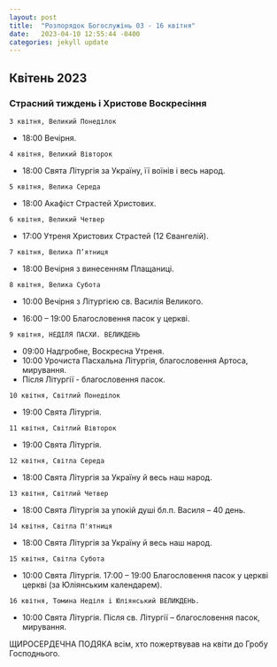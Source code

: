```yaml
---
layout: post
title:  "Розпорядок Богослужінь 03 - 16 квітня"
date:   2023-04-10 12:55:44 -0400
categories: jekyll update
---
```


## Квітень 2023
### Страсний тиждень і Христове Воскресіння

`3 квітня, Великий Понеділок`

* 18:00  Вечірня.

`4 квітня, Великий Вівторок`

* 18:00  Свята Літургія за Україну, її воїнів і весь народ.

`5 квітня, Велика Середа`

* 18:00 Акафіст Страстей Христових.

`6 квітня, Великий Четвер`

* 17:00  Утреня Христових Страстей (12 Євангелій).

`7 квітня, Велика П’ятниця`

* 18:00  Вечірня з винесенням Плащаниці.

`8 квітня, Велика Субота`

* 10:00  Вечірня з Літургією св. Василія Великого.

* 16:00 – 19:00   Благословення пасок у церкві.

`9 квітня, НЕДІЛЯ ПАСХИ. ВЕЛИКДЕНЬ`

* 09:00  Надгробне, Воскресна Утреня.
* 10:00  Урочиста Пасхальна Літургія, благословення  Артоса, мирування.
* Після Літургії - благословення пасок.

`10 квітня, Світлий Понеділок`
* 19:00 Свята Літургія.

`11 квітня, Світлий Вівторок`
* 19:00 Свята Літургія.

`12 квітня, Світла Середа`
* 18:00 Свята Літургія за Україну й весь наш народ.

`13 квітня, Світлий Четвер`
* 18:00 Свята Літургія за упокій душі бл.п. Василя – 40 день.

`14 квітня, Світла П'ятниця`
* 18:00 Свята Літургія за Україну й весь наш народ.

`15 квітня, Світла Субота`
* 10:00 Свята Літургія.
  17:00 – 19:00   Благословення пасок у церкві церкві (за Юліянським календарем).

`16 квітня, Томина Неділя i Юліянський ВЕЛИКДЕНЬ.`
* 10:00 Свята Літургія.
Після св. Літургії – благословення пасок, мирування.

ЩИРОСЕРДЕЧНА ПОДЯКА всім, хто пожертвував на квіти до Гробу Господнього. 


